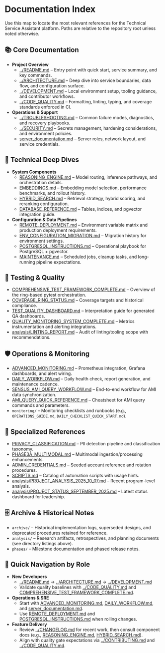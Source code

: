 # Documentation Index

Use this map to locate the most relevant references for the Technical Service Assistant platform. Paths are relative to the repository root unless noted otherwise.

## 📚 Core Documentation
- **Project Overview**
  - [../README.md](../README.md) – Entry point with quick start, service summary, and key commands.
  - [../ARCHITECTURE.md](../ARCHITECTURE.md) – Deep dive into service boundaries, data flow, and configuration surface.
  - [../DEVELOPMENT.md](../DEVELOPMENT.md) – Local environment setup, tooling guidance, and contributor workflows.
  - [../CODE_QUALITY.md](../CODE_QUALITY.md) – Formatting, linting, typing, and coverage standards enforced in CI.
- **Operations & Support**
  - [../TROUBLESHOOTING.md](../TROUBLESHOOTING.md) – Common failure modes, diagnostics, and recovery playbooks.
  - [../SECURITY.md](../SECURITY.md) – Secrets management, hardening considerations, and environment policies.
  - [server_documentation.md](server_documentation.md) – Server roles, network layout, and service credentials.

## 🔧 Technical Deep Dives
- **System Components**
  - [REASONING_ENGINE.md](REASONING_ENGINE.md) – Model routing, inference pathways, and orchestration details.
  - [EMBEDDINGS.md](EMBEDDINGS.md) – Embedding model selection, performance benchmarks, and rollout history.
  - [HYBRID_SEARCH.md](HYBRID_SEARCH.md) – Retrieval strategy, hybrid scoring, and reranking configuration.
  - [DATABASE_REFERENCE.md](DATABASE_REFERENCE.md) – Tables, indices, and pgvector integration guide.
- **Configuration & Data Pipelines**
  - [REMOTE_DEPLOYMENT.md](REMOTE_DEPLOYMENT.md) – Environment variable matrix and production deployment requirements.
  - [ENV_CONFIGURATION_MIGRATION.md](ENV_CONFIGURATION_MIGRATION.md) – Migration history for environment settings.
  - [POSTGRESQL_INSTRUCTIONS.md](POSTGRESQL_INSTRUCTIONS.md) – Operational playbook for PostgreSQL + pgvector.
  - [MAINTENANCE.md](MAINTENANCE.md) – Scheduled jobs, cleanup tasks, and long-running pipeline expectations.

## 🧪 Testing & Quality
- [COMPREHENSIVE_TEST_FRAMEWORK_COMPLETE.md](COMPREHENSIVE_TEST_FRAMEWORK_COMPLETE.md) – Overview of the ring-based pytest orchestration.
- [COVERAGE_RING_STATUS.md](COVERAGE_RING_STATUS.md) – Coverage targets and historical compliance.
- [TEST_QUALITY_DASHBOARD.md](TEST_QUALITY_DASHBOARD.md) – Interpretation guide for generated QA dashboards.
- [QUALITY_MONITORING_SYSTEM_COMPLETE.md](QUALITY_MONITORING_SYSTEM_COMPLETE.md) – Metrics instrumentation and alerting integrations.
- [analysis/LINTING_REPORT.md](analysis/LINTING_REPORT.md) – Audit of linting/tooling scope with recommendations.

## 🛡 Operations & Monitoring
- [ADVANCED_MONITORING.md](ADVANCED_MONITORING.md) – Prometheus integration, Grafana dashboards, and alert wiring.
- [DAILY_WORKFLOW.md](DAILY_WORKFLOW.md) – Daily health check, report generation, and maintenance cadence.
- [SENSUS_AMI_QUERY_WORKFLOW.md](SENSUS_AMI_QUERY_WORKFLOW.md) – End-to-end workflow for AMI data synchronization.
- [AMI_QUERY_QUICK_REFERENCE.md](AMI_QUERY_QUICK_REFERENCE.md) – Cheatsheet for AMI query commands and parameters.
- `monitoring/` – Monitoring checklists and runbooks (e.g., `OPERATIONS_GUIDE.md`, `DAILY_CHECKLIST_QUICK_START.md`).

## 📂 Specialized References
- [PRIVACY_CLASSIFICATION.md](PRIVACY_CLASSIFICATION.md) – PII detection pipeline and classification taxonomy.
- [PHASE3A_MULTIMODAL.md](PHASE3A_MULTIMODAL.md) – Multimodal ingestion/processing enhancements.
- [ADMIN_CREDENTIALS.md](ADMIN_CREDENTIALS.md) – Seeded account reference and rotation procedures.
- [SCRIPTS.md](SCRIPTS.md) – Catalog of automation scripts with usage hints.
- [analysis/PROJECT_ANALYSIS_2025_10_07.md](analysis/PROJECT_ANALYSIS_2025_10_07.md) – Recent program-level analysis.
- [analysis/PROJECT_STATUS_SEPTEMBER_2025.md](analysis/PROJECT_STATUS_SEPTEMBER_2025.md) – Latest status dashboard for leadership.

## 🗄 Archive & Historical Notes
- `archive/` – Historical implementation logs, superseded designs, and deprecated procedures retained for reference.
- `analysis/` – Research artifacts, retrospectives, and planning documents (see directory listings above).
- `phases/` – Milestone documentation and phased release notes.

## 🚀 Quick Navigation by Role
- **New Developers**
  - [../README.md](../README.md) → [../ARCHITECTURE.md](../ARCHITECTURE.md) → [../DEVELOPMENT.md](../DEVELOPMENT.md)
  - Validate quality baselines with [../CODE_QUALITY.md](../CODE_QUALITY.md) and [COMPREHENSIVE_TEST_FRAMEWORK_COMPLETE.md](COMPREHENSIVE_TEST_FRAMEWORK_COMPLETE.md).
- **Operations & SRE**
  - Start with [ADVANCED_MONITORING.md](ADVANCED_MONITORING.md), [DAILY_WORKFLOW.md](DAILY_WORKFLOW.md), and [server_documentation.md](server_documentation.md).
  - Use [REMOTE_DEPLOYMENT.md](REMOTE_DEPLOYMENT.md) and [POSTGRESQL_INSTRUCTIONS.md](POSTGRESQL_INSTRUCTIONS.md) when rolling changes.
- **Feature Delivery**
  - Review [../CHANGELOG.md](../CHANGELOG.md) for recent work, then consult component docs (e.g., [REASONING_ENGINE.md](REASONING_ENGINE.md), [HYBRID_SEARCH.md](HYBRID_SEARCH.md)).
  - Align with quality gate expectations via [../CONTRIBUTING.md](../CONTRIBUTING.md) and [../CODE_QUALITY.md](../CODE_QUALITY.md).
